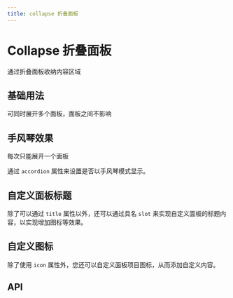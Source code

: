 ```yaml
---
title: collapse 折叠面板
---
```


# Collapse 折叠面板

通过折叠面板收纳内容区域

## 基础用法

可同时展开多个面板，面板之间不影响

<demo path="./def.vue" />

## 手风琴效果

每次只能展开一个面板

通过 `accordion` 属性来设置是否以手风琴模式显示。

<demo path="./accordion.vue" />

## 自定义面板标题

除了可以通过 `title` 属性以外，还可以通过具名 `slot` 来实现自定义面板的标题内容，以实现增加图标等效果。

<demo path="./customization.vue" />

## 自定义图标

除了使用 `icon` 属性外，您还可以自定义面板项目图标，从而添加自定义内容。

<demo path="./customIcon.vue" />

## API

<API src="./collapse.json" lang="zh"></API>

<API src="./collapse_item.json" lang="zh"></API>
